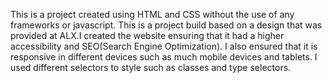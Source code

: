 This is a project created using HTML and CSS without the use of any frameworks or javascript.
This is a project build based on a design that was provided at ALX.I created the website ensuring that it had a higher accessibility and SEO(Search Engine Optimization).
I also ensured that it is responsive in different devices such as much mobile devices and tablets.
I used different selectors to style such as classes and type selectors.